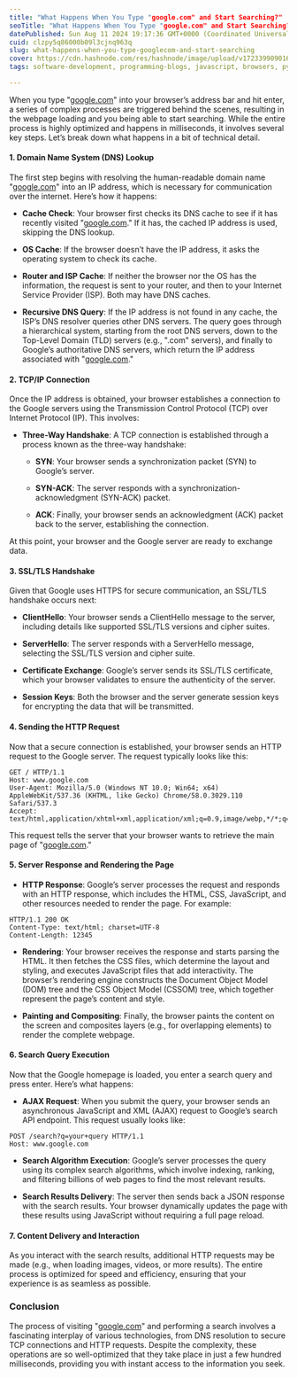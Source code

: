 ```yaml
---
title: "What Happens When You Type "google.com" and Start Searching?"
seoTitle: "What Happens When You Type "google.com" and Start Searching?"
datePublished: Sun Aug 11 2024 19:17:36 GMT+0000 (Coordinated Universal Time)
cuid: clzpy5q86000b09l3cjnq963q
slug: what-happens-when-you-type-googlecom-and-start-searching
cover: https://cdn.hashnode.com/res/hashnode/image/upload/v1723399090167/31257db6-e5c9-4427-86a4-c20486ad4aa6.jpeg
tags: software-development, programming-blogs, javascript, browsers, python, web-development, chrome, webdev, beginner, reactjs, google, beginners, software-engineering, internet, web3

---
```


When you type "[google.com](http://google.com)" into your browser’s address bar and hit enter, a series of complex processes are triggered behind the scenes, resulting in the webpage loading and you being able to start searching. While the entire process is highly optimized and happens in milliseconds, it involves several key steps. Let’s break down what happens in a bit of technical detail.

#### 1\. **Domain Name System (DNS) Lookup**

The first step begins with resolving the human-readable domain name "[google.com](http://google.com)" into an IP address, which is necessary for communication over the internet. Here’s how it happens:

* **Cache Check**: Your browser first checks its DNS cache to see if it has recently visited "[google.com](http://google.com)." If it has, the cached IP address is used, skipping the DNS lookup.
    
* **OS Cache**: If the browser doesn’t have the IP address, it asks the operating system to check its cache.
    
* **Router and ISP Cache**: If neither the browser nor the OS has the information, the request is sent to your router, and then to your Internet Service Provider (ISP). Both may have DNS caches.
    
* **Recursive DNS Query**: If the IP address is not found in any cache, the ISP’s DNS resolver queries other DNS servers. The query goes through a hierarchical system, starting from the root DNS servers, down to the Top-Level Domain (TLD) servers (e.g., ".com" servers), and finally to Google’s authoritative DNS servers, which return the IP address associated with "[google.com](http://google.com)."
    

#### 2\. **TCP/IP Connection**

Once the IP address is obtained, your browser establishes a connection to the Google servers using the Transmission Control Protocol (TCP) over Internet Protocol (IP). This involves:

* **Three-Way Handshake**: A TCP connection is established through a process known as the three-way handshake:
    
    * **SYN**: Your browser sends a synchronization packet (SYN) to Google’s server.
        
    * **SYN-ACK**: The server responds with a synchronization-acknowledgment (SYN-ACK) packet.
        
    * **ACK**: Finally, your browser sends an acknowledgment (ACK) packet back to the server, establishing the connection.
        

At this point, your browser and the Google server are ready to exchange data.

#### 3\. **SSL/TLS Handshake**

Given that Google uses HTTPS for secure communication, an SSL/TLS handshake occurs next:

* **ClientHello**: Your browser sends a ClientHello message to the server, including details like supported SSL/TLS versions and cipher suites.
    
* **ServerHello**: The server responds with a ServerHello message, selecting the SSL/TLS version and cipher suite.
    
* **Certificate Exchange**: Google’s server sends its SSL/TLS certificate, which your browser validates to ensure the authenticity of the server.
    
* **Session Keys**: Both the browser and the server generate session keys for encrypting the data that will be transmitted.
    

#### 4\. **Sending the HTTP Request**

Now that a secure connection is established, your browser sends an HTTP request to the Google server. The request typically looks like this:

```plaintext
GET / HTTP/1.1
Host: www.google.com
User-Agent: Mozilla/5.0 (Windows NT 10.0; Win64; x64) AppleWebKit/537.36 (KHTML, like Gecko) Chrome/58.0.3029.110 Safari/537.3
Accept: text/html,application/xhtml+xml,application/xml;q=0.9,image/webp,*/*;q=0.8
```

This request tells the server that your browser wants to retrieve the main page of "[google.com](http://google.com)."

#### 5\. **Server Response and Rendering the Page**

* **HTTP Response**: Google’s server processes the request and responds with an HTTP response, which includes the HTML, CSS, JavaScript, and other resources needed to render the page. For example:
    

```plaintext
HTTP/1.1 200 OK
Content-Type: text/html; charset=UTF-8
Content-Length: 12345
```

* **Rendering**: Your browser receives the response and starts parsing the HTML. It then fetches the CSS files, which determine the layout and styling, and executes JavaScript files that add interactivity. The browser’s rendering engine constructs the Document Object Model (DOM) tree and the CSS Object Model (CSSOM) tree, which together represent the page’s content and style.
    
* **Painting and Compositing**: Finally, the browser paints the content on the screen and composites layers (e.g., for overlapping elements) to render the complete webpage.
    

#### 6\. **Search Query Execution**

Now that the Google homepage is loaded, you enter a search query and press enter. Here’s what happens:

* **AJAX Request**: When you submit the query, your browser sends an asynchronous JavaScript and XML (AJAX) request to Google’s search API endpoint. This request usually looks like:
    

```plaintext
POST /search?q=your+query HTTP/1.1
Host: www.google.com
```

* **Search Algorithm Execution**: Google’s server processes the query using its complex search algorithms, which involve indexing, ranking, and filtering billions of web pages to find the most relevant results.
    
* **Search Results Delivery**: The server then sends back a JSON response with the search results. Your browser dynamically updates the page with these results using JavaScript without requiring a full page reload.
    

#### 7\. **Content Delivery and Interaction**

As you interact with the search results, additional HTTP requests may be made (e.g., when loading images, videos, or more results). The entire process is optimized for speed and efficiency, ensuring that your experience is as seamless as possible.

### Conclusion

The process of visiting "[google.com](http://google.com)" and performing a search involves a fascinating interplay of various technologies, from DNS resolution to secure TCP connections and HTTP requests. Despite the complexity, these operations are so well-optimized that they take place in just a few hundred milliseconds, providing you with instant access to the information you seek.
